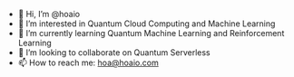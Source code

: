 - 👋 Hi, I’m @hoaio
- 👀 I’m interested in Quantum Cloud Computing and Machine Learning
- 🌱 I’m currently learning Quantum Machine Learning and Reinforcement Learning
- 💞️ I’m looking to collaborate on Quantum Serverless
- 📫 How to reach me: hoa@hoaio.com
